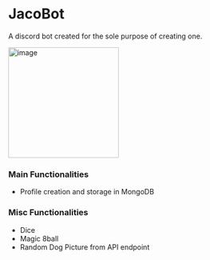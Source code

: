# JacoBot

A discord bot created for the sole purpose of creating one.

<img width="221" alt="image" src="https://github.com/user-attachments/assets/262a4f12-8643-49ab-95ce-18cf170b46a9">

### Main Functionalities

- Profile creation and storage in MongoDB




### Misc Functionalities

- Dice 
- Magic 8ball
- Random Dog Picture from API endpoint
